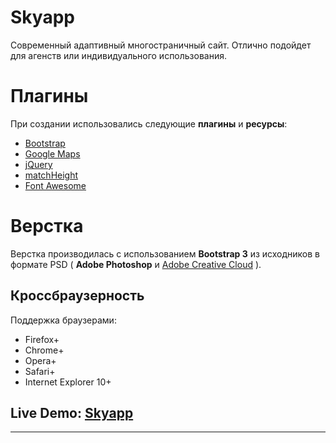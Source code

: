 # Skyapp

Современный адаптивный многостраничный сайт. Отлично подойдет для агенств или индивидуального использования.

# Плагины

При создании использовались следующие **плагины** и **ресурсы**:

* [Bootstrap][1]
* [Google Maps][2]
* [jQuery][3]
* [matchHeight][5]
* [Font Awesome][6]

# Верстка

Верстка производилась с использованием **Bootstrap 3** из исходников в формате PSD ( **Adobe Photoshop** и [Adobe Creative Cloud][9] ).

## Кроссбраузерность

Поддержка браузерами:

* Firefox+
* Chrome+
* Opera+
* Safari+
* Internet Explorer 10+

## Live Demo: [Skyapp][10]

***
[1]: http://getbootstrap.com "Bootstrap"
[2]: https://developers.google.com/maps/documentation/javascript/ "Google Maps"
[3]: https://jquery.com "jQuery"
[5]: http://brm.io/jquery-match-height/ "matchHeight"
[6]: http://fontawesome.io/ "Font Awesome"
[9]: https://assets.adobe.com/ "Adobe Creative Cloud"
[10]: https://gearmobile.github.io/skyapp/ "Skyapp"

